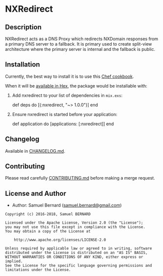 NXRedirect
==========

Description
-----------

NXRedirect acts as a DNS Proxy which redirects NXDomain responses from a
primary DNS server to a fallback. It is primary used to create split-view
architecture where the primary server is internal and the fallback is public.

Installation
------------

Currently, the best way to install it is to use this
[Chef cookbook](https://gitlab.com/chef-platform/nxredirect-cookbook).

When it will be [available in Hex](https://hex.pm), the package would be
installable with:

  1. Add nxredirect to your list of dependencies in `mix.exs`:

        def deps do
          [{:nxredirect, "~> 1.0.0"}]
        end

  2. Ensure nxredirect is started before your application:

        def application do
          [applications: [:nxredirect]]
        end

Changelog
---------

Available in [CHANGELOG.md](CHANGELOG.md).

Contributing
------------

Please read carefully [CONTRIBUTING.md](CONTRIBUTING.md) before making a merge
request.

License and Author
------------------

- Author: Samuel Bernard (<samuel.bernard@gmail.com>)

```text
Copyright (c) 2016-2018, Samuel BERNARD

Licensed under the Apache License, Version 2.0 (the "License");
you may not use this file except in compliance with the License.
You may obtain a copy of the License at

    http://www.apache.org/licenses/LICENSE-2.0

Unless required by applicable law or agreed to in writing, software
distributed under the License is distributed on an "AS IS" BASIS,
WITHOUT WARRANTIES OR CONDITIONS OF ANY KIND, either express or implied.
See the License for the specific language governing permissions and
limitations under the License.
```

